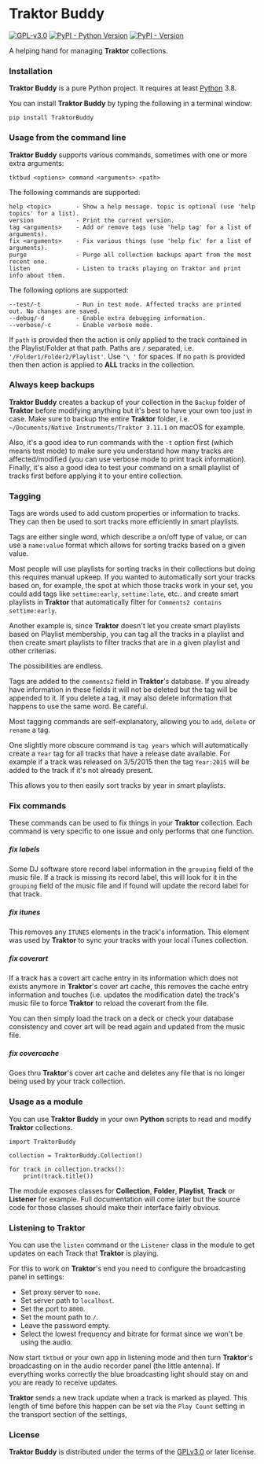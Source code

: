 # Traktor Buddy

[![GPL-v3.0](https://img.shields.io/badge/license-GPL--3.0-orange)](https://spdx.org/licenses/GPL-3.0-or-later.html) [![PyPI - Python Version](https://img.shields.io/pypi/pyversions/TraktorBuddy.svg)](https://python.org) [![PyPI - Version](https://img.shields.io/pypi/v/TraktorBuddy.svg)](https://pypi.org/project/TraktorBuddy)

A helping hand for managing **Traktor** collections.

### Installation

**Traktor Buddy** is a pure Python project. It requires at least [Python](https://python.org) 3.8.

You can install **Traktor Buddy** by typing the following in a terminal window:

```console
pip install TraktorBuddy
```

### Usage from the command line

**Traktor Buddy** supports various commands, sometimes with one or more extra arguments:

```console
tktbud <options> command <arguments> <path>
```

The following commands are supported:

```console
help <topic>       - Show a help message. topic is optional (use 'help topics' for a list).
version            - Print the current version.
tag <arguments>    - Add or remove tags (use 'help tag' for a list of arguments).
fix <arguments>    - Fix various things (use 'help fix' for a list of arguments).
purge              - Purge all collection backups apart from the most recent one.
listen             - Listen to tracks playing on Traktor and print info about them.
```

The following options are supported:

```console
--test/-t          - Run in test mode. Affected tracks are printed out. No changes are saved.
--debug/-d         - Enable extra debugging information.
--verbose/-c       - Enable verbose mode.
```

If `path` is provided then the action is only applied to the track contained in the Playlist/Folder at that path. Paths are `/` separated, i.e. `'/Folder1/Folder2/Playlist'`. Use `'\ '` for spaces. If no `path` is provided then then action is applied to **ALL** tracks in the collection.

### Always keep backups

**Traktor Buddy** creates a backup of your collection in the `Backup` folder of **Traktor** before modifying anything but it's best to have your own too just in case. Make sure to backup the entire **Traktor** folder, i.e. ` ~/Documents/Native Instruments/Traktor 3.11.1` on macOS for example.

Also, it's a good idea to run commands with the `-t` option first (which means test mode) to make sure you understand how many tracks are affected/modified (you can use verbose mode to print track information). Finally, it's also a good idea to test your command on a small playlist of tracks first before applying it to your entire collection.

### Tagging

Tags are words used to add custom properties or information to tracks. They can then be used to sort tracks more efficiently in smart playlists.

Tags are either single word, which describe a on/off type of value, or can use a `name:value` format which allows for sorting tracks based on a given value.

Most people will use playlists for sorting tracks in their collections but doing this requires manual upkeep. If you wanted to automatically sort your tracks based on, for example, the spot at which those tracks work in your set, you could add tags like `settime:early`,  `settime:late`, etc.. and create smart playlists in **Traktor** that automatically filter for `Comments2 contains settime:early`.

Another example is, since **Traktor** doesn't let you create smart playlists based on Playlist membership, you can tag all the tracks in a playlist and then create smart playlists to filter tracks that are in a given playlist and other criterias.

The possibilities are endless.

Tags are added to the `comments2` field in **Traktor**'s database. If you already have information in these fields it will not be deleted but the tag will be appended to it. If you delete a tag, it may also delete information that happens to use the same word. Be careful.

Most tagging commands are self-explanatory, allowing you to `add`, `delete` or `rename` a tag.

One slightly more obscure command is `tag years` which will automatically create a `Year` tag for all tracks that have a release date available. For example if a track was released on 3/5/2015 then the tag `Year:2015` will be added to the track if it's not already present.

This allows you to then easily sort tracks by year in smart playlists.

### Fix commands

These commands can be used to fix things in your **Traktor** collection. Each command is very specific to one issue and only performs that one function.

##### fix labels

Some DJ software store record label information in the `grouping` field of the music file. If a track is missing its record label, this will look for it in the `grouping` field of the music file and if found will update the record label for that track.

##### fix itunes

This removes any `ITUNES` elements in the track's information. This element was used by **Traktor** to sync your tracks with your local iTunes collection.

##### fix coverart

If a track has a covert art cache entry in its information which does not exists anymore in **Traktor**'s cover art cache, this removes the cache entry information and touches (i.e. updates the modification date) the track's music file to force **Traktor** to reload the coverart from the file.

You can then simply load the track on a deck or check your database consistency and cover art will be read again and updated from the music file.

##### fix covercache

Goes thru **Traktor**'s cover art cache and deletes any file that is no longer being used by your track collection.

### Usage as a module

You can use **Traktor Buddy** in your own **Python** scripts to read and modify **Traktor** collections.

```
import TraktorBuddy

collection = TraktorBuddy.Collection()

for track in collection.tracks():
    print(track.title())
```

The module exposes classes for **Collection**, **Folder**, **Playlist**, **Track** or **Listener** for example. Full documentation will come later but the source code for those classes should make their interface fairly obvious.

### Listening to Traktor

You can use the `listen` command or the `Listener` class in the module to get updates on each Track that **Traktor** is playing.

For this to work on **Traktor**'s end you need to configure the broadcasting panel in settings:

* Set proxy server to `none`.
* Set server path to `localhost`.
* Set the port to `8000`.
* Set the mount path to `/`.
* Leave the password empty.
* Select the lowest frequency and bitrate for format since we won't be using the audio.

Now start `tktbud` or your own app in listening mode and then turn **Traktor**'s broadcasting on in the audio recorder panel (the little antenna). If everything works correctly the blue broadcasting light should stay on and you are ready to receive updates.

**Traktor** sends a new track update when a track is marked as played. This length of time before this happen can be set via the `Play Count` setting in the transport section of the settings,

### License

**Traktor Buddy** is distributed under the terms of the [GPLv3.0](https://spdx.org/licenses/GPL-3.0-or-later.html) or later license.
